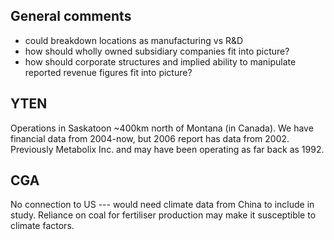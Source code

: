 ## General comments
- could breakdown locations as manufacturing vs R&D
- how should wholly owned subsidiary companies fit into picture?
- how should corporate structures and implied ability to manipulate reported revenue figures fit into picture?

## YTEN
Operations in Saskatoon ~400km north of Montana (in Canada). 
We have financial data from 2004-now, but 2006 report has data from 2002. Previously Metabolix Inc. and may have been operating as far back as 1992.

## CGA
No connection to US --- would need climate data from China to include in study. Reliance on coal for fertiliser production may make it susceptible to climate factors.

